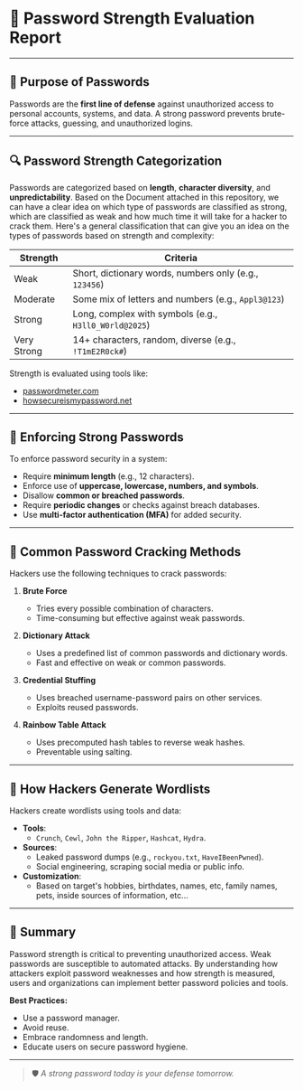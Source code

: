 # 🔐 Password Strength Evaluation Report

---

## 🧠 Purpose of Passwords
Passwords are the **first line of defense** against unauthorized access to personal accounts, systems, and data. A strong password prevents brute-force attacks, guessing, and unauthorized logins.

---

## 🔍 Password Strength Categorization

Passwords are categorized based on **length**, **character diversity**, and **unpredictability**. Based on the Document attached in this repository, we can have a clear idea on which type of passwords are classified as strong, which are classified as weak and how much time it will take for a hacker to crack them. Here's a general classification that can give you an idea on the types of passwords based on strength and complexity:

| Strength      | Criteria                                               |
|---------------|--------------------------------------------------------|
| Weak          | Short, dictionary words, numbers only (e.g., `123456`) |
| Moderate      | Some mix of letters and numbers (e.g., `Appl3@123`)    |
| Strong        | Long, complex with symbols (e.g., `H3ll0_W0rld@2025`)  |
| Very Strong   | 14+ characters, random, diverse (e.g., `!T1mE2R0ck#`)  |

Strength is evaluated using tools like:
- [passwordmeter.com](https://www.passwordmeter.com)
- [howsecureismypassword.net](https://howsecureismypassword.net)

---

## 🔧 Enforcing Strong Passwords

To enforce password security in a system:

- Require **minimum length** (e.g., 12 characters).
- Enforce use of **uppercase, lowercase, numbers, and symbols**.
- Disallow **common or breached passwords**.
- Require **periodic changes** or checks against breach databases.
- Use **multi-factor authentication (MFA)** for added security.

---

## 🧨 Common Password Cracking Methods

Hackers use the following techniques to crack passwords:

1. **Brute Force**  
   - Tries every possible combination of characters.
   - Time-consuming but effective against weak passwords.

2. **Dictionary Attack**  
   - Uses a predefined list of common passwords and dictionary words.
   - Fast and effective on weak or common passwords.

3. **Credential Stuffing**  
   - Uses breached username-password pairs on other services.
   - Exploits reused passwords.

4. **Rainbow Table Attack**  
   - Uses precomputed hash tables to reverse weak hashes.
   - Preventable using salting.

---

## 🧾 How Hackers Generate Wordlists

Hackers create wordlists using tools and data:

- **Tools**: 
  - `Crunch`, `Cewl`, `John the Ripper`, `Hashcat`, `Hydra`.
- **Sources**:
  - Leaked password dumps (e.g., `rockyou.txt`, `HaveIBeenPwned`).
  - Social engineering, scraping social media or public info.
- **Customization**:
  - Based on target's hobbies, birthdates, names, etc, family names, pets, inside sources of information, etc...

---

## 📌 Summary

Password strength is critical to preventing unauthorized access. Weak passwords are susceptible to automated attacks. By understanding how attackers exploit password weaknesses and how strength is measured, users and organizations can implement better password policies and tools.

**Best Practices:**
- Use a password manager.
- Avoid reuse.
- Embrace randomness and length.
- Educate users on secure password hygiene.

---

> 🛡️ *A strong password today is your defense tomorrow.*
